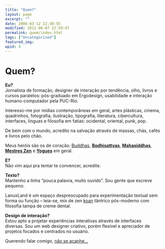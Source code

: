 ```yaml
---
title: "Quem?"
layout: page
excerpt: ""
date: 2006-03-12 22:30:55
modified: 2011-08-07 22:59:47
permalink: quem/index.html
tags: ["Uncategorized"]
featured_img: 
wpid: 4
---
```


# Quem?

**Eu?**  
Jornalista de formação, designer de interação por tendência, olho, livros e cursos paralelos: pós-graduado em Ergodesign, usabilidade e interação humano-computador pela PUC-Rio.

Interesso-me por mídias contemporâneas em geral, artes plásticas, cinema, quadrinhos, fotografia, ilustração, tipografia, literatura, cibercultura, interfaces, línguas e filosofia em fatias: ocidental, oriental, punk, pop.

De bem com o mundo, acredito na salvação através de massas, chás, cafés e livros pelo chão.

Meus heróis são os de coração: [Buddhas](http://en.wikipedia.org/wiki/Buddha), [**Bodhisattvas**](http://en.wikipedia.org/wiki/Bodhisattva), [**Mahasiddhas**](http://en.wikipedia.org/wiki/Mahasiddha), **[Mestres Zen](http://en.wikipedia.org/wiki/Zen)** e **[Yogues](http://en.wikipedia.org/wiki/Yoga)** em geral.

**E?**  
Não vim aqui pra tentar te convencer, acredite.

**Texto?**  
Mantenho a linha “pouca palavra, muito ouvido”. Sou gente que escreve pequeno.

LanuxLand é um espaço despreocupado para experimentação textual sem forma ou função – leia-se, mix de zen [koan](http://en.wikipedia.org/wiki/Koan) tântrico pós-moderno com filosofia tampa de creme dental.

**Design de interação?**  
Estou apto a projetar experiências interativas através de interfaces diversas. Sou um web designer criativo, porém flexível e apreciador de projetos focados e centrados no usuário.

Querendo falar comigo, [não se acanhe…](http://lanux.com.br/contato)